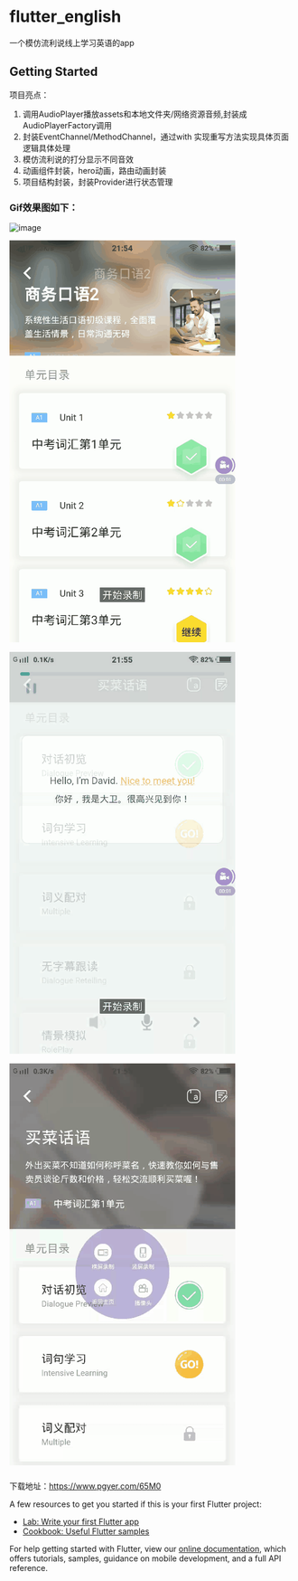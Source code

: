# flutter_english

一个模仿流利说线上学习英语的app

## Getting Started

项目亮点：
1. 调用AudioPlayer播放assets和本地文件夹/网络资源音频,封装成AudioPlayerFactory调用
2. 封装EventChannel/MethodChannel，通过with 实现重写方法实现具体页面逻辑具体处理
3. 模仿流利说的打分显示不同音效
4. 动画组件封装，hero动画，路由动画封装
5. 项目结构封装，封装Provider进行状态管理

### Gif效果图如下：
![image](https://github.com/WangKing027/flutter_english/blob/master/gif/gif1.gif)

![image](https://github.com/WangKing027/flutter_english/blob/master/gif/gif2.gif)

![image](https://github.com/WangKing027/flutter_english/blob/master/gif/gif3.gif)

![image](https://github.com/WangKing027/flutter_english/blob/master/gif/gif4.gif)

###
下载地址：https://www.pgyer.com/65M0

A few resources to get you started if this is your first Flutter project:

- [Lab: Write your first Flutter app](https://flutter.dev/docs/get-started/codelab)
- [Cookbook: Useful Flutter samples](https://flutter.dev/docs/cookbook)

For help getting started with Flutter, view our
[online documentation](https://flutter.dev/docs), which offers tutorials,
samples, guidance on mobile development, and a full API reference.
